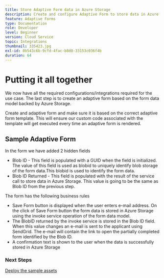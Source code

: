 ```yaml
---
title: Store Adaptive Form data in Azure Storage
description: Create and configure Adaptive Form to store data in Azure Storage
feature: Adaptive Forms
type: Documentation
role: Developer
level: Beginner
version: Cloud Service
topic: Integrations
thumbnail: 335423.jpg
exl-id: 0b543c6b-9cfd-4fac-b8d0-33153c036f4b
duration: 64
---
```

# Putting it all together

We now have all the required configurations/integrations required for the use case. The last step is to create an adaptive form based on the form data model backed by Azure Storage.

Create and adaptive form and make sure it is based on the correct adaptive form template. This will ensure our custom code associated with the template will get executed every time an adaptive form is rendered.

## Sample Adaptive Form

In the form we have added 2 hidden fields

* Blob ID - This field is populated with a GUID when the field is initialized. The value of this field is used as blobid to uniquely identify blob storage of the form data.This blobid is used to identify the form data.
* Blob ID Returned - This field is populated with the result of the service call to store data in Azure Storage. This value is going to be the same as Blob ID from the previous step.

The form has the following business rules

* Save Form button is displayed when the user enters e-mail address. On the click of Save Form button the form data is stored in Azure Storage using the invoke service operation of the form data model.
* The BlobID returned by the invoke service is stored in the Blob ID field. When this value changes an e-mail is sent to the applicant using SendGrid. The e-mail will contain the link to open the partially completed form identified by the Blob ID.
* A confirmation text is shown to the user when the data is successfully stored in Azure Storage

### Next Steps

[Deploy the sample assets](./deploy-sample-assets.md)
